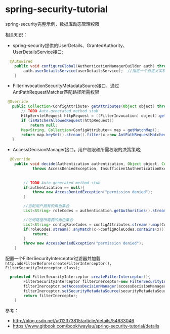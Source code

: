 # spring-security-tutorial
spring-security完整示例，数据库动态管理权限

相关知识：
- spring-security提供的UserDetails、GrantedAuthority、UserDetailsService接口;
```java
  @Autowired
	public void configureGlobal(AuthenticationManagerBuilder auth) throws Exception {
		auth.userDetailsService(userDetailsService);  //指定一个自定义实现的UserDetailsService接口
	}
```
  
  
- FilterInvocationSecurityMetadataSource接口，通过AntPathRequestMatcher匹配路径所需权限
 ```java
  @Override
	public Collection<ConfigAttribute> getAttributes(Object object) throws IllegalArgumentException {
		// TODO Auto-generated method stub
		HttpServletRequest httpRequest = ((FilterInvocation) object).getHttpRequest();
		if (isMatcherAllowedRequest(httpRequest))
			return null;
		Map<String, Collection<ConfigAttribute>> map = getMatchMap();
		return map.keySet().stream().filter(x->new AntPathRequestMatcher(x).matches(httpRequest)).flatMap(x->map.get(x).stream()).collect(Collectors.toCollection(ArrayList::new));
	}
 ```
  
  
- AccessDecisionManager接口，用户权限和所需权限的决策策略;
```java
  @Override
	public void decide(Authentication authentication, Object object, Collection<ConfigAttribute> configAttributes)
			throws AccessDeniedException, InsufficientAuthenticationException {
		
		
		// TODO Auto-generated method stub
		if(authentication == null){
            throw new AccessDeniedException("permission denied");
        }

        //当前用户拥有的角色集合
        List<String> roleCodes = authentication.getAuthorities().stream().map(GrantedAuthority::getAuthority).collect(Collectors.toList());

        //访问路径所需要的角色集合
        List<String> configRoleCodes = configAttributes.stream().map(ConfigAttribute::getAttribute).collect(Collectors.toList());
        if(roleCodes.stream().anyMatch(x->configRoleCodes.contains(x))){
        	return;
        }
        throw new AccessDeniedException("permission denied");
	}

```
  
  
配置一个FilterSecurityInterceptor过滤器并加载`http.addFilterBefore(createFilterInterceptor(), FilterSecurityInterceptor.class);`
```java
  protected FilterSecurityInterceptor createFilterInterceptor(){
		FilterSecurityInterceptor filterInerceptor=new FilterSecurityInterceptor();
		filterInerceptor.setAccessDecisionManager(accessDecisionManager);
		filterInerceptor.setSecurityMetadataSource(securityMetadataSource);
		return filterInerceptor;
	}
```


参考：
- http://blog.csdn.net/u012373815/article/details/54633046
- https://www.gitbook.com/book/waylau/spring-security-tutorial/details
